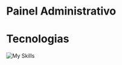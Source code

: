 # Painel Administrativo


# Tecnologias

![My Skills](https://skillicons.dev/icons?i=html,css,js,bootstrap)